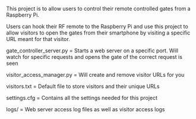 This project is to allow users to control their remote controlled gates from a Raspberry Pi.

Users can hook their RF remote to the Raspberry Pi and use this project to allow visitors to open the gates from their smartphone by visiting a specific URL meant for that visitor.

gate_controller_server.py = Starts a web server on a specific port. Will watch for specific requests and opens the gate of the correct request is seen

visitor_access_manager.py = Will create and remove visitor URLs for you

visitors.txt = Default file to store visitors and their unique URLs

settings.cfg = Contains all the settings needed for this project

logs/ = Web server access log files as well as visitor access logs
